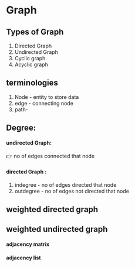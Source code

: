 # Graph
 

## Types of Graph
1. Directed Graph 
2. Undirected Graph 
3. Cyclic graph
4. Acyclic graph

## terminologies
1. Node - entity to store data 
2. edge - connecting node
3. path- 
##  Degree:
 #### undirected Graph: 
 👉  no of edges connected that node
####  directed Graph :
 1. indegree - no of edges directed that node
 2. outdegree - no of edges not directed that node

 ## weighted directed graph 
 ## weighted undirected graph

 #### adjacency matrix 
 #### adjacency list 
